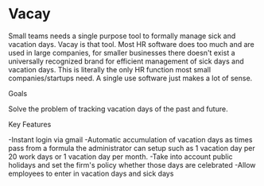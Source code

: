 Vacay
========

Small teams needs a single purpose tool to formally manage sick and vacation days. Vacay is that tool.
Most HR software does too much and are used in large companies, for smaller businesses there doesn't exist a universally recognized brand for efficient management of sick days and vacation days. This is literally the only HR function most small companies/startups need. A single use software just makes a lot of sense.

Goals

Solve the problem of tracking vacation days of the past and future.

Key Features

-Instant login via gmail -Automatic accumulation of vacation days as times pass from a formula the administrator can setup such as 1 vacation day per 20 work days or 1 vacation day per month. -Take into account public holidays and set the firm's policy whether those days are celebrated -Allow employees to enter in vacation days and sick days

